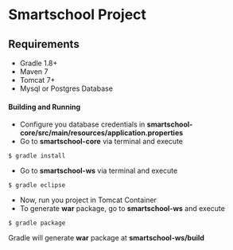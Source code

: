 # Smartschool Project

## Requirements
- Gradle 1.8+
- Maven 7
- Tomcat 7+
- Mysql or Postgres Database

#### Building and Running
* Configure you database credentials in **smartschool-core/src/main/resources/application.properties**
* Go to **smartschool-core** via terminal and execute
```
$ gradle install
```
* Go to **smartschool-ws** via terminal and execute
```
$ gradle eclipse
```

- Now, run you project in Tomcat Container
- To generate **war** package, go to **smartschool-ws** and execute
```
$ gradle package
```
Gradle will generate **war** package at **smartschool-ws/build**